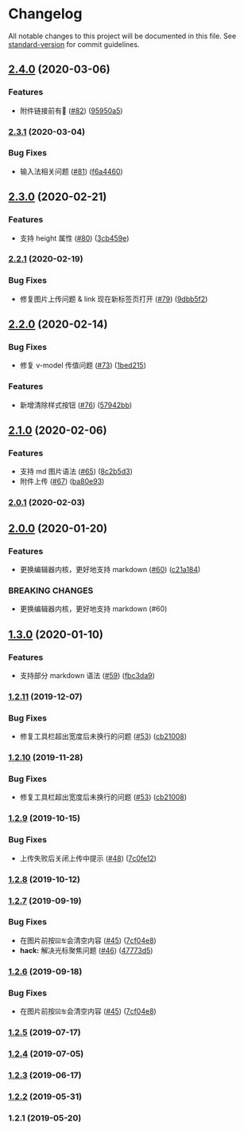 # Changelog

All notable changes to this project will be documented in this file. See [standard-version](https://github.com/conventional-changelog/standard-version) for commit guidelines.

## [2.4.0](https://github.com/FEMessage/v-editor/compare/v2.3.1...v2.4.0) (2020-03-06)


### Features

* 附件链接前有🔗 ([#82](https://github.com/FEMessage/v-editor/issues/82)) ([95950a5](https://github.com/FEMessage/v-editor/commit/95950a5))



### [2.3.1](https://github.com/FEMessage/v-editor/compare/v2.3.0...v2.3.1) (2020-03-04)


### Bug Fixes

* 输入法相关问题 ([#81](https://github.com/FEMessage/v-editor/issues/81)) ([f6a4460](https://github.com/FEMessage/v-editor/commit/f6a4460))



## [2.3.0](https://github.com/FEMessage/v-editor/compare/v2.2.1...v2.3.0) (2020-02-21)


### Features

* 支持 height 属性 ([#80](https://github.com/FEMessage/v-editor/issues/80)) ([3cb459e](https://github.com/FEMessage/v-editor/commit/3cb459e))



### [2.2.1](https://github.com/FEMessage/v-editor/compare/v2.2.0...v2.2.1) (2020-02-19)


### Bug Fixes

* 修复图片上传问题 & link 现在新标签页打开 ([#79](https://github.com/FEMessage/v-editor/issues/79)) ([9dbb5f2](https://github.com/FEMessage/v-editor/commit/9dbb5f2))



## [2.2.0](https://github.com/FEMessage/v-editor/compare/v2.1.0...v2.2.0) (2020-02-14)


### Bug Fixes

* 修复 v-model 传值问题 ([#73](https://github.com/FEMessage/v-editor/issues/73)) ([1bed215](https://github.com/FEMessage/v-editor/commit/1bed215))


### Features

* 新增清除样式按钮 ([#76](https://github.com/FEMessage/v-editor/issues/76)) ([57942bb](https://github.com/FEMessage/v-editor/commit/57942bb))



## [2.1.0](https://github.com/FEMessage/v-editor/compare/v2.0.1...v2.1.0) (2020-02-06)


### Features

* 支持 md 图片语法 ([#65](https://github.com/FEMessage/v-editor/issues/65)) ([8c2b5d3](https://github.com/FEMessage/v-editor/commit/8c2b5d3))
* 附件上传 ([#67](https://github.com/FEMessage/v-editor/issues/67)) ([ba80e93](https://github.com/FEMessage/v-editor/commit/ba80e93))



### [2.0.1](https://github.com/FEMessage/v-editor/compare/v2.0.0...v2.0.1) (2020-02-03)



## [2.0.0](https://github.com/FEMessage/v-editor/compare/v1.3.0...v2.0.0) (2020-01-20)


### Features

* 更换编辑器内核，更好地支持 markdown ([#60](https://github.com/FEMessage/v-editor/issues/60)) ([c21a184](https://github.com/FEMessage/v-editor/commit/c21a184))


### BREAKING CHANGES

* 更换编辑器内核，更好地支持 markdown (#60)



## [1.3.0](https://github.com/FEMessage/v-editor/compare/v1.2.11...v1.3.0) (2020-01-10)


### Features

* 支持部分 markdown 语法 ([#59](https://github.com/FEMessage/v-editor/issues/59)) ([fbc3da9](https://github.com/FEMessage/v-editor/commit/fbc3da9))



### [1.2.11](https://github.com/FEMessage/v-editor/compare/v1.2.10...v1.2.11) (2019-12-07)


### Bug Fixes

* 修复工具栏超出宽度后未换行的问题 ([#53](https://github.com/FEMessage/v-editor/issues/53)) ([cb21008](https://github.com/FEMessage/v-editor/commit/cb21008))



### [1.2.10](https://github.com/FEMessage/v-editor/compare/v1.2.9...v1.2.10) (2019-11-28)


### Bug Fixes

* 修复工具栏超出宽度后未换行的问题 ([#53](https://github.com/FEMessage/v-editor/issues/53)) ([cb21008](https://github.com/FEMessage/v-editor/commit/cb21008))



### [1.2.9](https://github.com/FEMessage/v-editor/compare/v1.2.8...v1.2.9) (2019-10-15)


### Bug Fixes

* 上传失败后关闭上传中提示 ([#48](https://github.com/FEMessage/v-editor/issues/48)) ([7c0fe12](https://github.com/FEMessage/v-editor/commit/7c0fe12))



### [1.2.8](https://github.com/FEMessage/v-editor/compare/v1.2.7...v1.2.8) (2019-10-12)



### [1.2.7](https://github.com/FEMessage/v-editor/compare/v1.2.6...v1.2.7) (2019-09-19)


### Bug Fixes

* 在图片前按`回车`会清空内容 ([#45](https://github.com/FEMessage/v-editor/issues/45)) ([7cf04e8](https://github.com/FEMessage/v-editor/commit/7cf04e8))
* **hack:** 解决光标聚焦问题 ([#46](https://github.com/FEMessage/v-editor/issues/46)) ([47773d5](https://github.com/FEMessage/v-editor/commit/47773d5))



### [1.2.6](https://github.com/FEMessage/v-editor/compare/v1.2.5...v1.2.6) (2019-09-18)


### Bug Fixes

* 在图片前按`回车`会清空内容 ([#45](https://github.com/FEMessage/v-editor/issues/45)) ([7cf04e8](https://github.com/FEMessage/v-editor/commit/7cf04e8))



### [1.2.5](https://github.com/FEMessage/v-editor/compare/v1.2.4...v1.2.5) (2019-07-17)



### [1.2.4](https://github.com/FEMessage/v-editor/compare/v1.2.3...v1.2.4) (2019-07-05)



### [1.2.3](https://github.com/FEMessage/v-editor/compare/v1.2.2...v1.2.3) (2019-06-17)



### [1.2.2](https://github.com/FEMessage/v-editor/compare/v1.2.1...v1.2.2) (2019-05-31)



### 1.2.1 (2019-05-20)
